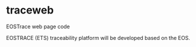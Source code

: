# traceweb
EOSTrace web page code

EOSTRACE (ETS) traceability platform will be developed based on the EOS.

